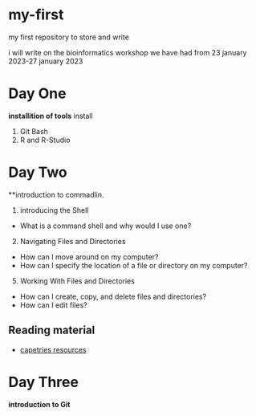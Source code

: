 # my-first
my first repository to store and write
 
i will write on the bioinformatics workshop we have had from 23 january 2023-27 january 2023

# Day One
**installition of tools**
install 
1. Git Bash
2. R and R-Studio

#  Day Two
**introduction to commadlin. 
 1. introducing the Shell
 - What is a command shell and why would I use one?
2. Navigating Files and Directories
-	How can I move around on my computer?
-  How can I specify the location of a file or directory on my computer?
5. Working With Files and Directories
 -	How can I create, copy, and delete files and directories?
-  How can I edit files?
## Reading material

- [capetries resources](https://swcarpentry.github.io/shell-novice/)



# Day Three
**introduction to Git**


